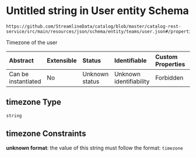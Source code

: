 # Untitled string in User entity Schema

```text
https://github.com/StreamlineData/catalog/blob/master/catalog-rest-service/src/main/resources/json/schema/entity/teams/user.json#/properties/timezone
```

Timezone of the user

| Abstract | Extensible | Status | Identifiable | Custom Properties | Additional Properties | Access Restrictions | Defined In |
| :--- | :--- | :--- | :--- | :--- | :--- | :--- | :--- |
| Can be instantiated | No | Unknown status | Unknown identifiability | Forbidden | Allowed | none | [user.json\*](https://github.com/parthp2107/jsonTesting/tree/982c19ce17ac8d846e924786a3bf1598f2ce11b7/Entities/out/entity/teams/user.json) |

## timezone Type

`string`

## timezone Constraints

**unknown format**: the value of this string must follow the format: `timezone`

